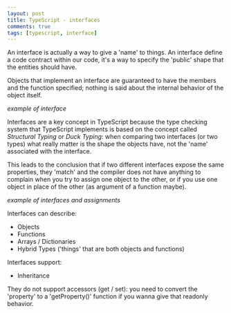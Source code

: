 ```yaml
---
layout: post
title: TypeScript - interfaces
comments: true
tags: [typescript, interface]
---
```


An interface is actually a way to give a 'name' to things.
An interface define a code contract within our code, it's a way to specify the 'public' shape that the entities should have.

Objects that implement an interface are guaranteed to have the members and the function specified; 
nothing is said about the internal behavior of the object itself.

*example of interface*

Interfaces are a key concept in TypeScript because the type checking system that TypeScript implements is based on the concept called 
*Structural Typing* or *Duck Typing*: when comparing two interfaces (or two types) what really matter is the shape the objects have, not the 'name' associated with the interface.

This leads to the conclusion that if two different interfaces expose the same properties, they 'match' and the compiler does not have anything to complain when you try to assign one object to the other,
or if you use one object in place of the other (as argument of a function maybe).

*example of interfaces and assignments*

Interfaces can describe:

- Objects
- Functions
- Arrays / Dictionaries
- Hybrid Types ('things' that are both objects and functions)

Interfaces support:

- Inheritance

They do not support accessors (get / set): you need to convert the 'property' to a 'getProperty()' function if you wanna give that readonly behavior.